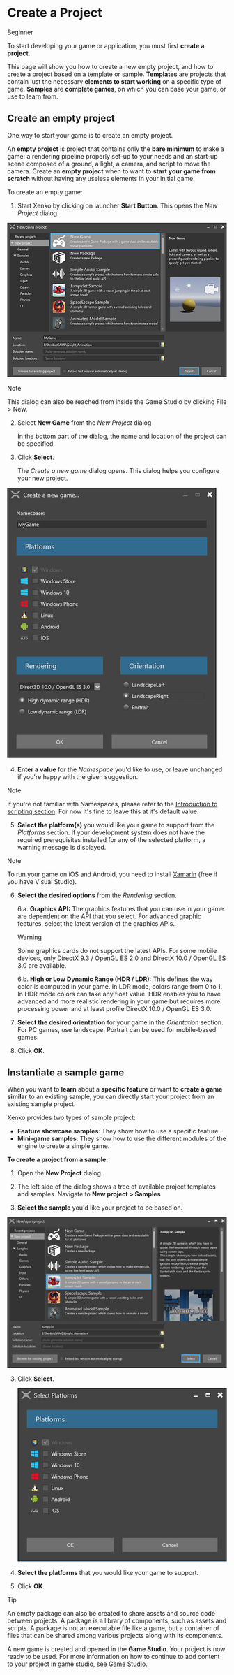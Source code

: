# Create a Project

<span class="label label-doc-level">Beginner</span>

To start developing your game or application, you must first **create a project**.

This page will show you how to create a new empty project, and how to create a project based on a template or sample. 
**Templates** are projects that contain just the necessary **elements to start working** on a specific type of game. 
**Samples** are **complete games**, on which you can base your game, or use to learn from.

## Create an empty project

One way to start your game is to create an empty project. 

An **empty project** is project that contains only the **bare minimum** to make a game: 
a rendering pipeline properly set-up to your needs and an start-up scene composed 
of a ground, a light, a camera, and script to move the camera.
Create an **empty project** when to want to **start your game from scratch** without having any useless elements in your initial game.

To create an empty game:

 1. Start Xenko by clicking on launcher **Start Button**. This opens the *New Project* dialog.
	
![New Project dialog](media/create-project-new-open-project-window.png)
 
 > [!Note]
 > This dialog can also be reached from inside the Game Studio by clicking File > New.

 2. Select **New Game** from the *New Project* dialog
    
	In the bottom part of the dialog, the name and location of the project can be specified.

 3. Click **Select**.
    
	The *Create a new game* dialog opens. This dialog helps you configure your new project.
    
 ![Create a new game dialog](media/create-project-create-new-game.png)

 4. **Enter a value** for the *Namespace* you'd like to use, or leave unchanged if you're happy with the given suggestion.
 
 > [!Note]
 > If you're not familiar with Namespaces, please refer to the [Introduction to scripting section](introduction-to-scripting.md). 
 > For now it's fine to leave this at it's default value.

 5.	**Select the platform(s)** you would like your game to support from the *Platforms* section. 
    If your development system does not have the required prerequisites installed for any of the selected platform, a warning message is displayed.
    
 > [!Note]
 >  To run your game on iOS and Android, you need to install [Xamarin](https://www.xamarin.com/studio) (free if you have Visual Studio).

 6. **Select the desired options** from the *Rendering* section.
   
    6.a. **Graphics API:** The graphics features that you can use in your game are dependent on the API that you select. 
	For advanced graphic features, select the latest version of the graphics APIs.
   
    > [!Warning]
	> Some graphics cards do not support the latest APIs. For some mobile devices, only DirectX 9.3 / 
	> OpenGL ES 2.0 and DirectX 10.0 / OpenGL ES 3.0 are available.

	6.b. **High or Low Dynamic Range (HDR / LDR):** This defines the way color is computed in your game. 
	In LDR mode, colors range from 0 to 1. In HDR mode colors can take any float value. 
	HDR enables you to have advanced and more realistic rendering in your game but requires 
	more processing power and at least profile DirectX 10.0 / OpenGL ES 3.0.
	
 7. **Select the desired orientation** for your game in the *Orientation* section. For PC games, use landscape. 
 Portrait can be used for mobile-based games.

 8. Click **OK**. 

## Instantiate a sample game

When you want to **learn** about a **specific feature** or want to **create a game similar** to an existing sample,
you can directly start your project from an existing sample project.

Xenko provides two types of sample project:

 * **Feature showcase samples**: They show how to use a specific feature.
 * **Mini-game samples**: They show how to use the different modules of the engine to create a simple game.
    
**To create a project from a sample:**

 1. Open the **New Project** dialog.
    
 2.	The left side of the dialog shows a tree of available project templates and samples. Navigate to **New project > Samples**
 
 2. **Select the sample** you'd like your project to be based on. 
    
   ![New Project window - samples](media/create-project-new-open-project-samples.png)

 3. Click **Select**.

    ![Select Platforms window](media/create-project-select-platform.png)
    	
 4. **Select the platforms** that you would like your game to support.

 5.	Click **OK**. 

 
> [!TIP] 
> An empty package can also be created to share assets and source code between projects. 
> A package is a library of components, such as assets and scripts. A package is not an executable 
> file like a game, but a container of files that can be shared among various projects along with its components.
 
A new game is created and opened in the **Game Studio**. Your project is now ready to be used. For more information on how to continue to add content to your project in game studio, see [Game Studio](game-studio.md).
